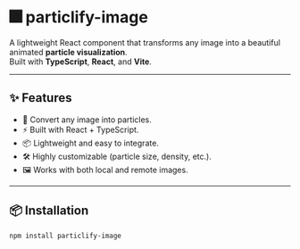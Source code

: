 # 🎆 particlify-image

A lightweight React component that transforms any image into a beautiful animated **particle visualization**.  
Built with **TypeScript**, **React**, and **Vite**.

---

## ✨ Features

- 🎨 Convert any image into particles.
- ⚡ Built with React + TypeScript.
- 📦 Lightweight and easy to integrate.
- 🛠️ Highly customizable (particle size, density, etc.).
- 🖼️ Works with both local and remote images.

---

## 📦 Installation

```bash
npm install particlify-image
```
